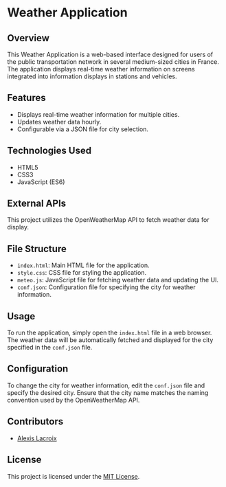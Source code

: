 # Weather Application

## Overview
This Weather Application is a web-based interface designed for users of the public transportation network in several medium-sized cities in France. The application displays real-time weather information on screens integrated into information displays in stations and vehicles.

## Features
- Displays real-time weather information for multiple cities.
- Updates weather data hourly.
- Configurable via a JSON file for city selection.

## Technologies Used
- HTML5
- CSS3
- JavaScript (ES6)

## External APIs
This project utilizes the OpenWeatherMap API to fetch weather data for display.

## File Structure
- `index.html`: Main HTML file for the application.
- `style.css`: CSS file for styling the application.
- `meteo.js`: JavaScript file for fetching weather data and updating the UI.
- `conf.json`: Configuration file for specifying the city for weather information.

## Usage
To run the application, simply open the `index.html` file in a web browser. The weather data will be automatically fetched and displayed for the city specified in the `conf.json` file.

## Configuration
To change the city for weather information, edit the `conf.json` file and specify the desired city. Ensure that the city name matches the naming convention used by the OpenWeatherMap API.

## Contributors
- [Alexis Lacroix](https://github.com/Alexisjessy)

## License
This project is licensed under the [MIT License](LICENSE).
